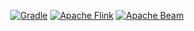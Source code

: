 <div align="center">
<!-- NOTE: The empty line is required for center to work.-->

[![Gradle](https://img.shields.io/badge/Gradle%208.6-02303A.svg?style=for-the-badge&logo=Gradle&logoColor=white)](https://docs.gradle.org/8.6/userguide/userguide.html)
[![Apache Flink](https://img.shields.io/badge/Apache%20Flink%201.18.1-E6526F?style=for-the-badge&logo=Apache%20Flink&logoColor=white)](https://flink.apache.org/)
[![Apache Beam](https://img.shields.io/badge/Apache%20Beam%202.54-orange?style=for-the-badge)](https://beam.apache.org/)
</div>
